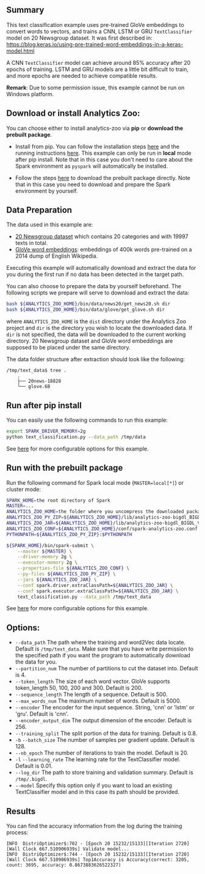 ## Summary
This text classification example uses pre-trained GloVe embeddings to convert words to vectors,
and trains a CNN, LSTM or GRU `TextClassifier` model on 20 Newsgroup dataset.
It was first described in: https://blog.keras.io/using-pre-trained-word-embeddings-in-a-keras-model.html

A CNN `TextClassifier` model can achieve around 85% accuracy after 20 epochs of training.
LSTM and GRU models are a little bit difficult to train, and more epochs are needed to achieve compatible results.

__Remark__: Due to some permission issue, this example cannot be run on Windows platform.


## Download or install Analytics Zoo:
You can choose either to install analytics-zoo via __pip__ or __download the prebuilt package__.

- Install from pip. You can follow the installation steps [here](https://analytics-zoo.github.io/master/#PythonUserGuide/install/#install-from-pip) 
and the running instructions [here](https://analytics-zoo.github.io/master/#PythonUserGuide/run/#run-after-pip-install).
This example can only be run in __local__ mode after pip install. Note that in this case you don't need to care about the Spark environment as `pyspark` will automatically be installed.

- Follow the steps [here](https://analytics-zoo.github.io/master/#PythonUserGuide/install/#install-without-pip) to download the prebuilt package directly.
Note that in this case you need to download and prepare the Spark environment by yourself.


## Data Preparation
The data used in this example are:
- [20 Newsgroup dataset](http://qwone.com/~jason/20Newsgroups/20news-18828.tar.gz) which contains 20 categories and with 19997 texts in total.
- [GloVe word embeddings](http://nlp.stanford.edu/data/glove.6B.zip): embeddings of 400k words pre-trained on a 2014 dump of English Wikipedia.

Executing this example will automatically download and extract the data for you during the first run if no data has been detected in the target path.

You can also choose to prepare the data by yourself beforehand. The following scripts we prepare will serve to download and extract the data:
```bash
bash ${ANALYTICS_ZOO_HOME}/bin/data/news20/get_news20.sh dir
bash ${ANALYTICS_ZOO_HOME}/bin/data/glove/get_glove.sh dir
```
where `ANALYTICS_ZOO_HOME` is the `dist` directory under the Analytics Zoo project and `dir` is the directory you wish to locate the downloaded data. If `dir` is not specified, the data will be downloaded to the current working directory. 20 Newsgroup dataset and GloVe word embeddings are supposed to be placed under the same directory.

The data folder structure after extraction should look like the following:
```
/tmp/text_data$ tree .
    .
    ├── 20news-18828
    └── glove.6B
```


## Run after pip install
You can easily use the following commands to run this example:
```bash
export SPARK_DRIVER_MEMORY=2g
python text_classification.py --data_path /tmp/data
```
See [here](#options) for more configurable options for this example.


## Run with the prebuilt package
Run the following command for Spark local mode (`MASTER=local[*]`) or cluster mode:

```bash
SPARK_HOME=the root directory of Spark
MASTER=...
ANALYTICS_ZOO_HOME=the folder where you uncompress the downloaded package
ANALYTICS_ZOO_PY_ZIP=${ANALYTICS_ZOO_HOME}/lib/analytics-zoo-bigdl_BIGDL_VERSION-spark_SPARK_VERSION-ZOO_VERSION-python-api.zip
ANALYTICS_ZOO_JAR=${ANALYTICS_ZOO_HOME}/lib/analytics-zoo-bigdl_BIGDL_VERSION-spark_SPARK_VERSION-ZOO_VERSION-jar-with-dependencies.jar 
ANALYTICS_ZOO_CONF=${ANALYTICS_ZOO_HOME}/conf/spark-analytics-zoo.conf
PYTHONPATH=${ANALYTICS_ZOO_PY_ZIP}:$PYTHONPATH

${SPARK_HOME}/bin/spark-submit \
    --master ${MASTER} \
    --driver-memory 2g \
    --executor-memory 2g \
    --properties-file ${ANALYTICS_ZOO_CONF} \
    --py-files ${ANALYTICS_ZOO_PY_ZIP} \
    --jars ${ANALYTICS_ZOO_JAR} \
    --conf spark.driver.extraClassPath=${ANALYTICS_ZOO_JAR} \
    --conf spark.executor.extraClassPath=${ANALYTICS_ZOO_JAR} \
    text_classification.py --data_path /tmp/text_data
```
See [here](#options) for more configurable options for this example.


## Options:
* `--data_path` The path where the training and word2Vec data locate. Default is `/tmp/text_data`. Make sure that you have write permission to the specified path if you want the program to automatically download the data for you.
* `--partition_num` The number of partitions to cut the dataset into. Default is 4.
* `--token_length` The size of each word vector. GloVe supports token_length 50, 100, 200 and 300. Default is 200.
* `--sequence_length` The length of a sequence. Default is 500.
* `--max_words_num` The maximum number of words. Default is 5000.
* `--encoder` The encoder for the input sequence. String, 'cnn' or 'lstm' or 'gru'. Default is 'cnn'.
* `--encoder_output_dim` The output dimension of the encoder. Default is 256.
* `--training_split` The split portion of the data for training. Default is 0.8.
* `-b` `--batch_size` The number of samples per gradient update. Default is 128.
* `--nb_epoch` The number of iterations to train the model. Default is 20.
* `-l` `--learning_rate` The learning rate for the TextClassifier model. Default is 0.01.
* `--log_dir` The path to store training and validation summary. Default is `/tmp/.bigdl`.
* `--model` Specify this option only if you want to load an existing TextClassifier model and in this case its path should be provided.


## Results
You can find the accuracy information from the log during the training process:
```
INFO  DistriOptimizer$:702 - [Epoch 20 15232/15133][Iteration 2720][Wall Clock 667.510906939s] Validate model...
INFO  DistriOptimizer$:744 - [Epoch 20 15232/15133][Iteration 2720][Wall Clock 667.510906939s] Top1Accuracy is Accuracy(correct: 3205, count: 3695, accuracy: 0.8673883626522327)
```
